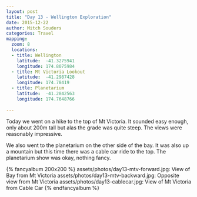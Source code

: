 ```yaml
---
layout: post
title: "Day 13 - Wellington Exploration"
date: 2015-12-22
author: Mitch Souders
categories: Travel
mapping:
  zoom: 8
  locations:
  - title: Wellington
    latitude:  -41.3275941
    longitude: 174.8075984
  - title: Mt Victoria Lookout
    latitude:  -41.2987428
    longitude: 174.78419
  - title: Planetarium
    latitude:  -41.2842563
    longitude: 174.7648766
    
---
```


Today we went on a hike to the top of Mt Victoria. It sounded easy enough,
only about 200m tall but alas the grade was quite steep. The views were reasonably
impressive.

We also went to the planetarium on the other side of the bay. It was also up a
mountain but this time there was a cable car ride to the top. The planetarium show
was okay, nothing fancy.

{% fancyalbum 200x200 %}
assets/photos/day13-mtv-forward.jpg: View of Bay from Mt Victoria
assets/photos/day13-mtv-backward.jpg: Opposite view from Mt Victoria
assets/photos/day13-cablecar.jpg: View of Mt Victoria from Cable Car
{% endfancyalbum %}
